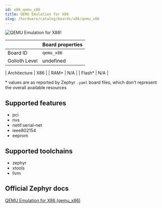 ```yaml
---
id: x86_qemu_x86
title: QEMU Emulation for X86
slug: /hardware/catalog/boards/x86/qemu_x86
---
```


[//]: # (This is an auto-generated file, do not edit! Changes to it will be lost upon re-generation)

![QEMU Emulation for X86!](/img/boards/x86/qemu_x86.png "QEMU Emulation for X86")

|                | Board properties     |
| -------------  | -------------------- |
| Board ID       | `qemu_x86` |
| Golioth Level  | undefined       |

| Architecture   | X86 |
| RAM*           | N/A |
| Flash*         | N/A |

\* values are as reported by Zephyr `.yaml` board files, which don't represent the overall available resources



## Supported features

* pci
* nvs
* netif:serial-net
* ieee802154
* eeprom

## Supported toolchains

* zephyr
* xtools
* llvm

## Official Zephyr docs

[QEMU Emulation for X86 (qemu_x86)](https://docs.zephyrproject.org/latest/boards/x86/qemu_x86/doc/index.html)
